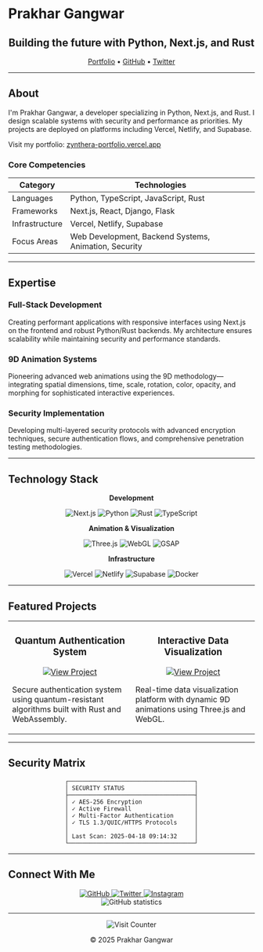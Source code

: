 # Prakhar Gangwar

<div align="center">
  <h2>Building the future with Python, Next.js, and Rust</h2>
  <p><a href="https://zynthera-portfolio.vercel.app" target="_blank">Portfolio</a> • 
  <a href="https://github.com/zynthera">GitHub</a> • 
  <a href="https://twitter.com/PrakharYud">Twitter</a></p>
</div>

---

## About

I'm Prakhar Gangwar, a developer specializing in Python, Next.js, and Rust. I design scalable systems with security and performance as priorities. My projects are deployed on platforms including Vercel, Netlify, and Supabase.

Visit my portfolio: [zynthera-portfolio.vercel.app](https://zynthera-portfolio.vercel.app)

### Core Competencies

| Category | Technologies |
|----------|-------------|
| Languages | Python, TypeScript, JavaScript, Rust |
| Frameworks | Next.js, React, Django, Flask |
| Infrastructure | Vercel, Netlify, Supabase |
| Focus Areas | Web Development, Backend Systems, Animation, Security |

---

## Expertise

### Full-Stack Development
Creating performant applications with responsive interfaces using Next.js on the frontend and robust Python/Rust backends. My architecture ensures scalability while maintaining security and performance standards.

### 9D Animation Systems
Pioneering advanced web animations using the 9D methodology—integrating spatial dimensions, time, scale, rotation, color, opacity, and morphing for sophisticated interactive experiences.

### Security Implementation
Developing multi-layered security protocols with advanced encryption techniques, secure authentication flows, and comprehensive penetration testing methodologies.

---

## Technology Stack

<div align="center">

**Development**
<p>
  <img src="https://img.shields.io/badge/Next.js-000000?style=for-the-badge&logo=next.js&logoColor=white" alt="Next.js">
  <img src="https://img.shields.io/badge/Python-3776AB?style=for-the-badge&logo=python&logoColor=white" alt="Python">
  <img src="https://img.shields.io/badge/Rust-000000?style=for-the-badge&logo=rust&logoColor=white" alt="Rust">
  <img src="https://img.shields.io/badge/TypeScript-3178C6?style=for-the-badge&logo=typescript&logoColor=white" alt="TypeScript">
</p>

**Animation & Visualization**
<p>
  <img src="https://img.shields.io/badge/Three.js-000000?style=for-the-badge&logo=three.js&logoColor=white" alt="Three.js">
  <img src="https://img.shields.io/badge/WebGL-990000?style=for-the-badge&logo=webgl&logoColor=white" alt="WebGL">
  <img src="https://img.shields.io/badge/GSAP-88CE02?style=for-the-badge&logo=greensock&logoColor=white" alt="GSAP">
</p>

**Infrastructure**
<p>
  <img src="https://img.shields.io/badge/Vercel-000000?style=for-the-badge&logo=vercel&logoColor=white" alt="Vercel">
  <img src="https://img.shields.io/badge/Netlify-00C7B7?style=for-the-badge&logo=netlify&logoColor=white" alt="Netlify">
  <img src="https://img.shields.io/badge/Supabase-3ECF8E?style=for-the-badge&logo=supabase&logoColor=white" alt="Supabase">
  <img src="https://img.shields.io/badge/Docker-2496ED?style=for-the-badge&logo=docker&logoColor=white" alt="Docker">
</p>
</div>

---

## Featured Projects

<div align="center">
<table>
  <tr>
    <td width="50%">
      <h3 align="center">Quantum Authentication System</h3>
      <p align="center">
        <a href="https://zynthera-portfolio.vercel.app/projects/quantum-auth" target="_blank">
          <img src="https://img.shields.io/badge/View_Project-4285F4?style=for-the-badge&logo=google-chrome&logoColor=white" alt="View Project"/>
        </a>
      </p>
      <p>Secure authentication system using quantum-resistant algorithms built with Rust and WebAssembly.</p>
    </td>
    <td width="50%">
      <h3 align="center">Interactive Data Visualization</h3>
      <p align="center">
        <a href="https://zynthera-portfolio.vercel.app/projects/data-viz" target="_blank">
          <img src="https://img.shields.io/badge/View_Project-4285F4?style=for-the-badge&logo=google-chrome&logoColor=white" alt="View Project"/>
        </a>
      </p>
      <p>Real-time data visualization platform with dynamic 9D animations using Three.js and WebGL.</p>
    </td>
  </tr>
</table>
</div>

---

## Security Matrix

<div align="center">

```
┌────────────────────────────────────┐
│ SECURITY STATUS                    │
├────────────────────────────────────┤
│ ✓ AES-256 Encryption               │
│ ✓ Active Firewall                  │
│ ✓ Multi-Factor Authentication      │
│ ✓ TLS 1.3/QUIC/HTTPS Protocols     │
│                                    │
│ Last Scan: 2025-04-18 09:14:32     │
└────────────────────────────────────┘
```

</div>

---

## Connect With Me

<div align="center">
  <a href="https://github.com/zynthera">
    <img src="https://img.shields.io/badge/GitHub-@zynthera-black?style=flat&logo=github" alt="GitHub">
  </a>
  <a href="https://twitter.com/PrakharYud">
    <img src="https://img.shields.io/badge/Twitter-@PrakharYud-blue?style=flat&logo=twitter" alt="Twitter">
  </a>
  <a href="https://instagram.com/xpolit.ninja">
    <img src="https://img.shields.io/badge/Instagram-@xpolit.ninja-purple?style=flat&logo=instagram" alt="Instagram">
  </a>
</div>

<div align="center">
   <img
       src="https://github-readme-stats-sigma-ochre.vercel.app/api?username=zynthera&theme=tokyonight&hide_border=true&count_private=true"
       alt="GitHub statistics"
     />
</div>

---

<div align="center">
   <img
       src="https://visitcount.itsvg.in/api?id=zynthera&icon=5&color=6"
       alt="Visit Counter"
     />
   <p>© 2025 Prakhar Gangwar</p>
</div>
